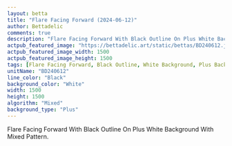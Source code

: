 ```yaml
---
layout: betta
title: "Flare Facing Forward (2024-06-12)"
author: Bettadelic
comments: true
description: "Flare Facing Forward With Black Outline On Plus White Background With Mixed Pattern."
actpub_featured_image: "https://bettadelic.art/static/bettas/BD240612.jpg"
actpub_featured_image_width: 1500
actpub_featured_image_height: 1500
tags: [Flare Facing Forward, Black Outline, White Background, Plus Background Pattern, Mixed Pattern, June 2024]
unitName: "BD240612"
line_color: "Black"
background_color: "White"
width: 1500
height: 1500
algorithm: "Mixed"
background_type: "Plus"
---
```


Flare Facing Forward With Black Outline On Plus White Background With Mixed Pattern.
